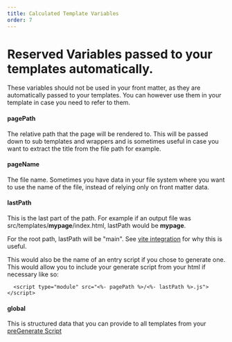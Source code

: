 ```yaml
---
title: Calculated Template Variables
order: 7
---
```


# Reserved Variables passed to your templates automatically.

These variables should not be used in your front matter, as they are automatically passed to your templates. You can however use them in your template in case you need to refer to them.

#### pagePath

The relative path that the page will be rendered to. This will be passed down to sub templates and wrappers and is sometimes useful in case you want to extract the title from the file path for example.

#### pageName

The file name. Sometimes you have data in your file system where you want to use the name of the file, instead of relying only on front matter data.

#### lastPath

This is the last part of the path. For example if an output file was src/templates/**mypage**/index.html, lastPath would be **mypage**.

For the root path, lastPath will be "main". See [vite integration](/docs/integration/vite) for why this is useful.

This would also be the name of an entry script if you chose to generate one. This would allow you to include your generate script from your html if necessary like so:

```
  <script type="module" src="<%- pagePath %>/<%- lastPath %>.js"></script>
```

#### global

This is structured data that you can provide to all templates from your [preGenerate Script](/docs/templates/preGenerate/)
